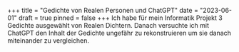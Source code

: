 +++
title = "Gedichte von Realen Personen und ChatGPT"
date = "2023-06-01"
draft = true
pinned = false
+++
Ich habe für mein Informatik Projekt 3 Gedichte ausgewählt von Realen Dichtern. Danach versuchte ich mit ChatGPT den Inhalt der Gedichte ungefähr zu rekonstruieren um sie danach miteinander zu vergleichen.